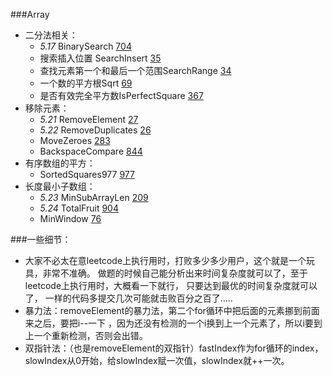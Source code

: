 ###Array
+ 二分法相关：
    - *5.17* BinarySearch [704](https://leetcode.cn/problems/binary-search/)
    - 搜索插入位置 SearchInsert [35](https://leetcode.cn/problems/search-insert-position/)
    - 查找元素第一个和最后一个范围SearchRange [34](https://leetcode.cn/problems/find-first-and-last-position-of-element-in-sorted-array/)
    - 一个数的平方根Sqrt [69](https://leetcode.cn/problems/sqrtx/)
    - 是否有效完全平方数IsPerfectSquare [367](https://leetcode.cn/problems/valid-perfect-square/)
+ 移除元素：
  - *5.21* RemoveElement [27](https://leetcode.cn/problems/remove-element/)
  - *5.22* RemoveDuplicates [26](https://leetcode.cn/problems/remove-duplicates-from-sorted-array/)
  - MoveZeroes [283](https://leetcode.cn/problems/move-zeroes/)
  - BackspaceCompare [844](https://leetcode.cn/problems/backspace-string-compare/)
+ 有序数组的平方：
  - SortedSquares977 [977](https://leetcode.cn/problems/squares-of-a-sorted-array/)
+ 长度最小子数组：
  - *5.23* MinSubArrayLen [209](https://leetcode.cn/problems/minimum-size-subarray-sum/)
  - *5.24* TotalFruit [904](https://leetcode.cn/problems/fruit-into-baskets/)
  - MinWindow [76](https://leetcode.cn/problems/minimum-window-substring/)
    
  



###一些细节：
  - 大家不必太在意leetcode上执行用时，打败多少多少用户，这个就是一个玩具，非常不准确。 
    做题的时候自己能分析出来时间复杂度就可以了，至于leetcode上执行用时，大概看一下就行，
    只要达到最优的时间复杂度就可以了， 一样的代码多提交几次可能就击败百分之百了.....
  - 暴力法：removeElement的暴力法，第二个for循环中把后面的元素挪到前面来之后，要把i--一下
    ，因为还没有检测的一个i换到上一个元素了，所以i要到上一个重新检测，否则会出错。
  - 双指针法：（也是removeElement的双指针）fastIndex作为for循环的index，
    slowIndex从0开始，给slowIndex赋一次值，slowIndex就++一次。